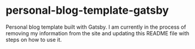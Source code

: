# personal-blog-template-gatsby

Personal blog template built with Gatsby. I am currently in the process of removing my information from the site and updating this README file with steps on how to use it. 
